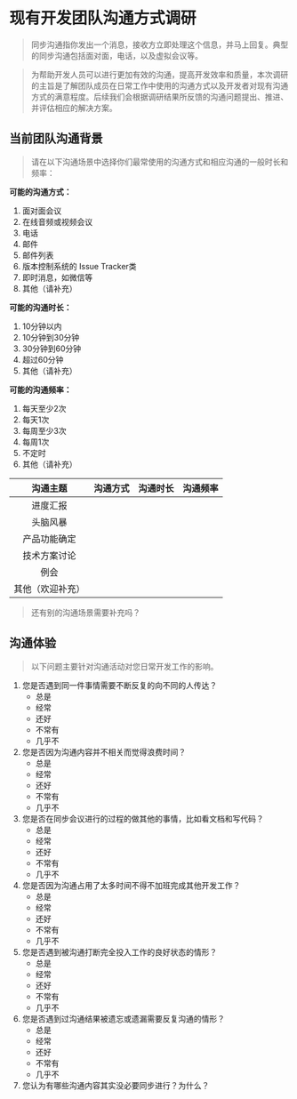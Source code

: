 # 现有开发团队沟通方式调研
> 同步沟通指你发出一个消息，接收方立即处理这个信息，并马上回复。典型的同步沟通包括面对面，电话，以及虚拟会议等。

> 为帮助开发人员可以进行更加有效的沟通，提高开发效率和质量，本次调研的主旨是了解团队成员在日常工作中使用的沟通方式以及开发者对现有沟通方式的满意程度。后续我们会根据调研结果所反馈的沟通问题提出、推进、并评估相应的解决方案。

## 当前团队沟通背景

> 请在以下沟通场景中选择你们最常使用的沟通方式和相应沟通的一般时长和频率：

**可能的沟通方式：**

1. 面对面会议
2. 在线音频或视频会议
3. 电话
4. 邮件
5. 邮件列表
6. 版本控制系统的 Issue Tracker类
7. 即时消息，如微信等
8. 其他（请补充）

**可能的沟通时长：**

1. 10分钟以内
2. 10分钟到30分钟
3. 30分钟到60分钟
4. 超过60分钟
5. 其他（请补充）

**可能的沟通频率：**

1. 每天至少2次
2. 每天1次
3. 每周至少3次
4. 每周1次
5. 不定时
6. 其他（请补充）

|     沟通主题     | 沟通方式 | 沟通时长 | 沟通频率 |
| :--------------: | :------: | :------: | :------: |
|     进度汇报     |          |          |          |
|     头脑风暴     |          |          |          |
|   产品功能确定   |          |          |          |
|   技术方案讨论   |          |          |          |
|       例会       |          |          |          |
| 其他（欢迎补充） |          |          |          |

> 还有别的沟通场景需要补充吗？

## 沟通体验
> 以下问题主要针对沟通活动对您日常开发工作的影响。

1. 您是否遇到同一件事情需要不断反复的向不同的人传达？
   - 总是
   - 经常
   - 还好
   - 不常有
   - 几乎不
2. 您是否因为沟通内容并不相关而觉得浪费时间？
   - 总是
   - 经常
   - 还好
   - 不常有
   - 几乎不
3. 您是否在同步会议进行的过程的做其他的事情，比如看文档和写代码？
   - 总是
   - 经常
   - 还好
   - 不常有
   - 几乎不
4. 您是否因为沟通占用了太多时间不得不加班完成其他开发工作？
   - 总是
   - 经常
   - 还好
   - 不常有
   - 几乎不
5. 您是否遇到被沟通打断完全投入工作的良好状态的情形？
   - 总是
   - 经常
   - 还好
   - 不常有
   - 几乎不
6. 您是否遇到过沟通结果被遗忘或遗漏需要反复沟通的情形？
   - 总是
   - 经常
   - 还好
   - 不常有
   - 几乎不
7. 您认为有哪些沟通内容其实没必要同步进行？为什么？





